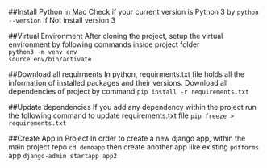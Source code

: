 ##Install Python in Mac
Check if your current version is Python 3 by 
`python --version`
If Not install version 3

##Virtual Environment
After cloning the project, setup the virtual environment by following commands inside project folder
<br />
`python3 -m venv env` 
<br />
`source env/bin/activate`

##Download all requirments
In python, requirments.txt file holds all the information of installed packages and their versions.
Download all dependencies of project by command
`pip install -r requirements.txt `

##Update dependencies
If you add any dependency within the project run the following command to update requirements.txt file
`pip freeze > requirements.txt`

##Create App in Project
In order to create a new django app, within the main project repo
`cd demoapp`
then create another app like existing `pdfforms` app
`django-admin startapp app2`